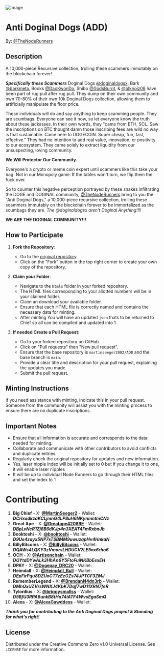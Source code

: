 ![image](https://github.com/GreatApe42069/ADD/assets/153969184/e7b05d19-05df-4cb1-8103-e43706fad3e7)

# Anti Doginal Dogs (ADD)
By: [@TheNodeRunners](https://twitter.com/TheNodeRunners)

## Description
A 10,000-piece Recursive collection, trolling these scammers immutably on the blockchain forever!

***Specifically these Scammers***
Doginal Dogs [@doginaldogsx](https://twitter.com/doginaldogsx), Bark [@barkmeta](https://twitter.com/barkmeta), Books [@DaoKwonDo](https://twitter.com/DaoKwonDo), Shibo [@GodsBurnt](https://twitter.com/GodsBurnt), & [@blknoiz06](https://twitter.com/@blknoiz06) have been part of rug pull after rug pull. They dump on their own community and own 70-80% of their own 10k Doginal Dogs collection, allowing them to artificially manipulate the floor price.

These individuals will do and say anything to keep scamming people. They are scumbags. Everyone can see it now, so let everyone know the truth about these jackasses. In their own words, they "came from ETH, SOL. Saw the inscriptions on BTC thought damn those inscribing fees are wild no way is that sustainable. Came here to DOGECOIN. Super cheap, fun, fast, effective." They had no intention to add real value, innovation, or positivity to our ecosystem. They came solely to extract liquidity from our unsuspecting, loving community.

**We Will Protector Our Community.** 

Everyone's a crypto or meme coin expert until scammers like this take your bag. Not in our Monopoly game. If the tables won't turn, we flip them the fuck over.

So to counter this negative perception portrayed by these snakes infiltrating the DOGE and DOGINAL community, [@TheNodeRunners](https://twitter.com/TheNodeRunners) bring to you the "Anti Doginal Dogs," a 10,000-piece recursive collection, trolling these scammers immutably on the blockchain forever to be immortalized as the scumbags they are. *The ⁦@doginaldogsx⁩ aren't Doginal Anything!!!!*

**WE ARE THE DOGINAL COMMUNITY!!!**

## How to Participate

1. **Fork the Repository**:
   - Go to the [original repository](https://github.com/martinseeger2002/ADD).
   - Click on the "Fork" button in the top right corner to create your own copy of the repository.

2. **Claim your Folder**:
   - Navigate to the `htmls` folder in your forked repository.
   - The HTML files corresponding to your allotted numbers will be in your claimed folder.
   - Claim an download your available folder.
   - Ensure that each HTML file is correctly named and contains the necessary data for minting.
   - After minting You will have an updated `json` thats to be returned to Chief so all can be compiled and updated into 1

4. **If needed Create a Pull Request**:
   - Go to your forked repository on GitHub.
   - Click on "Pull requests" then "New pull request".
   - Ensure that the base repository is `martinseeger2002/ADD` and the base branch is `main`.
   - Provide a clear title and description for your pull request, explaining the updates you made.
   - Submit the pull request.

## Minting Instructions

If you need assistance with minting, indicate this in your pull request. Someone from the community will assist you with the minting process to ensure there are no duplicate inscriptions.

## Important Notes

   - Ensure that all information is accurate and corresponds to the data needed for minting.
   - Collaborate and communicate with other contributors to avoid conflicts and duplicate entries.
   - Regularly check the original repository for updates and new information.
   - Yes, laser nipple index will be initially set to 0 but if you change it to one, it will enable laser nipples
   - It will be up to individual Node Runners to go through their HTML files and set the index to 1

# Contributing

1. **Big Chief** - X: <a href="https://x.com/martinseeger2"><strong>@MartinSeeger2</strong></a> - Wallet: ***DCHxodkzaKCLjmnG4LP8uH6NKynmntmCNz***
2. **Great Ape** - X: <a href="https://x.com/Greatape42069E"><strong>@Greatape42069E</strong></a> - Wallet:  ***DBpLvNcR1Zj8B6dKJp4n3XEAT4FmRxbnJb***
3. **Booktoshi** - X: <a href="https://x.com/booktoshi"><strong>@booktoshi</strong></a> - Wallet: ***D9Ue4zayx5NP7sTSBMM9uwuzqpHv4HnkaN***
4. **BillyBitcoins** - X: <a href="https://x.com/billybitcoins"><strong>@BillyBitcoins</strong></a> - Wallet: ***DQAWs4LQKY3zVmorsLHDUCV7LE5ox6rho6***
5. **OCH** - X: <a href="https://x.com/Artisonchain"><strong>@Artisonchain</strong></a> - Wallet: ***DQYtdDYwALk3HhAn6Y5FtoFuiNKBbEexEH***
6. **DPAY** - X: <a href="https://x.com/Dogepay_DRC20"><strong>@Dogepay_DRC20</strong></a> - Wallet:
7. **Heimdall** - X: <a href="https://x.com/Heimdall_Bull"><strong>@Heimdall_Bull</strong></a> - Wallet: ***DEpFirPqu8DZUoCT7zEzGZs74JPTCF3ZMJ***
8. **RememberLegend** - X: <a href="https://x.com/BrendanN4dn3rb"><strong>@BrendanN4dn3rb</strong></a> - Wallet: ***DMhQxUZVrsWNXJ4KbK7Dqf7wD11XRN7feR***
9. **Tylordius** - X: <a href="https://x.com/briggysmallss"><strong>@briggysmallss</strong></a> - Wallet: ***D5BfU3RPA8unkB8tHa74iATF4WvsEgaSmQ***
10. **Alexa** - X: <a href="https://x.com/AlexaGawddess"><strong>@AlexaGawddess</strong></a> - Wallet: 

***Thank you for contributing to the Anti Doginal Dogs project & Standing for what's right!***

## License

Distributed under the Creative Commons Zero v1.0 Universal License. See `LICENSE` for more information.


